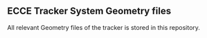 ## ECCE Tracker System Geometry files

All relevant Geometry files of the tracker is stored in this repository. 

